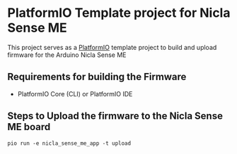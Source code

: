 # PlatformIO Template project for Nicla Sense ME

This project serves as a [PlatformIO](https://platformio.org/) template project to build and upload firmware for the Arduino Nicla Sense ME 


## Requirements for building the Firmware
- PlatformIO Core (CLI) or PlatformIO IDE

## Steps to Upload the firmware to the Nicla Sense ME board

```
pio run -e nicla_sense_me_app -t upload
```

